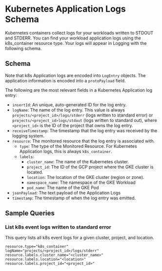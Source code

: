 # Kubernetes Application Logs Schema

Kubernetes containers collect logs for your workloads written to STDOUT and STDERR. You can find your workload application logs using the k8s_container resource type. Your logs will appear in Logging with the following schema.

## Schema

Note that k8s Application logs are encoded into `LogEntry` objects. The application information is encoded into a `protoPayload` field.

The following are the most relevant fields in a Kubernetes Application log entry:

- `insertId`: An unique, auto-generated ID for the log entry.
- `logName`: The name of the log entry. This value is always `projects/<project_id>/logs/stderr` (logs written to standard error) or `projects/<project_id>logs/stdout` (logs written to standard out), where `<project_id>` is the ID of the project that owns the log entry.
- `receiveTimestamp`: The timestamp that the log entry was received by the logging system.
- `resource`: The monitored resource that the log entry is associated with.
  - `type`: The type of the Monitored Resource. For Kubernetes Application logs, this is always `k8s_container`.
  - `labels`:
    - `cluster_name`: The name of the Kubernetes cluster.
    - `project_id`: The ID of the GCP project where the GKE cluster is located.
    - `location`: The location of the GKE cluster (region or zone).
    - `namespace_name`: The namespace of the GKE Workload
    - `pod_name`: The name of the GKE Pod
- `jsonPayload`: The text payload of the Application Logs
- `timestamp`: The timestamp of when the log entry was emitted.

## Sample Queries

### List k8s event logs written to standard error

This query lists all k8s event logs for a given cluster, project, and location.

```lql
resource.type="k8s_container"
logName="projects/<project_id>/logs/stderr"
resource.labels.cluster_name="<cluster_name>"
resource.labels.location="<location>"
resource.labels.project_id="<project_id>"
```
